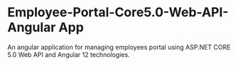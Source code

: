 # Employee-Portal-Core5.0-Web-API-Angular App
 An angular application for managing employees portal using ASP.NET CORE 5.0 Web API and Angular 12 technologies.
